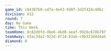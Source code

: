 ```yaml
---
game_id: c04387b0-cd7a-4e43-9d0f-3d3f424c40bc
division: U12
round: 7
day: No Game
time: This Week
teamHome: 8c82d0fd-d6e6-4bd8-aeaf-9926c678b797
teamAway: e5ac34a2-923d-4f1d-b3ab-c9b523d4d4a6
diamond: 0
---
```

